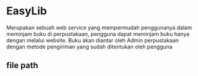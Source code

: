 # EasyLib

Merupakan sebuah web service yang mempermudah penggunanya dalam meminjam buku di perpustakaan, pengguna dapat meminjam buku hanya dengan melalui website. Buku akan diantar oleh Admin perpustakaan dengan metode pengiriman yang sudah ditentukan oleh pengguna

## file path
